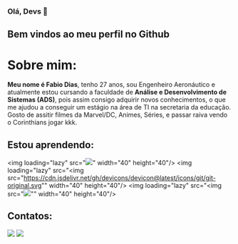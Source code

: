 ### Olá, Devs 👋

## Bem vindos ao meu perfil no Github

# Sobre mim:

**Meu nome é Fabio Dias**, tenho 27 anos, sou Engenheiro Aeronáutico e atualmente estou cursando a faculdade de **Análise e Desenvolvimento de Sistemas (ADS)**, pois assim consigo adquirir novos conhecimentos, o que me ajudou a conseguir um estágio na área de TI na secretaria da educação. 
Gosto de assitir filmes da Marvel/DC, Animes, Séries, e passar raiva vendo o Corinthians jogar kkk.

## Estou aprendendo:

<img loading="lazy" src="<img src="https://cdn.jsdelivr.net/gh/devicons/devicon@latest/icons/c/c-original.svg" />" width="40" height="40"/> <img loading="lazy" src="<img src="https://cdn.jsdelivr.net/gh/devicons/devicon@latest/icons/git/git-original.svg"" width="40" height="40"/> <img loading="lazy" src="<img src="<img src="https://cdn.jsdelivr.net/gh/devicons/devicon@latest/icons/python/python-original.svg" />"" width="40" height="40"/> 

## Contatos:

<div>
<a href="https://instagram.com/fabiodias_jr" target="_blank"><img loading="lazy" src="https://img.shields.io/badge/-Instagram-%23E4405F?style=for-the-badge&logo=instagram&logoColor=white" target="_blank"></a>
<a href="https://www.linkedin.com/in/fabio-rodolfo-dias-chaves-junior-593649130" target="_blank"><img loading="lazy" src="https://img.shields.io/badge/-LinkedIn-%230077B5?style=for-the-badge&logo=linkedin&logoColor=white" target="_blank"></a>   
</div>




<!--
**Fabiodiasjr/Fabiodiasjr** is a ✨ _special_ ✨ repository because its `README.md` (this file) appears on your GitHub profile.

Here are some ideas to get you started:

- 🔭 Atualmente estou trabalhando como estagiário de TI.
- 🌱 Atualmente estou aprendendo 
- 👯 I’m looking to collaborate on ...
- 🤔 I’m looking for help with ...
- 💬 Ask me about ...
- 📫 How to reach me: ...
- 😄 Pronouns: ...
- ⚡ Fun fact: ...
-->
